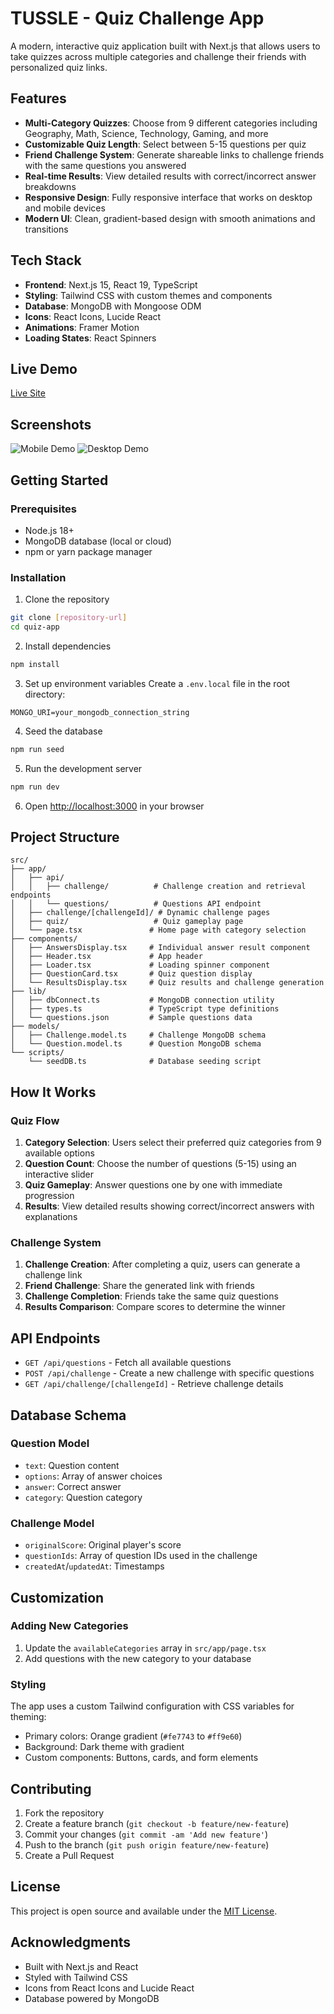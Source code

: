 # TUSSLE - Quiz Challenge App

A modern, interactive quiz application built with Next.js that allows users to take quizzes across multiple categories and challenge their friends with personalized quiz links.

## Features

- **Multi-Category Quizzes**: Choose from 9 different categories including Geography, Math, Science, Technology, Gaming, and more
- **Customizable Quiz Length**: Select between 5-15 questions per quiz
- **Friend Challenge System**: Generate shareable links to challenge friends with the same questions you answered
- **Real-time Results**: View detailed results with correct/incorrect answer breakdowns
- **Responsive Design**: Fully responsive interface that works on desktop and mobile devices
- **Modern UI**: Clean, gradient-based design with smooth animations and transitions

## Tech Stack

- **Frontend**: Next.js 15, React 19, TypeScript
- **Styling**: Tailwind CSS with custom themes and components
- **Database**: MongoDB with Mongoose ODM
- **Icons**: React Icons, Lucide React
- **Animations**: Framer Motion
- **Loading States**: React Spinners

## Live Demo

[Live Site](https://tussle-quiz.vercel.app/)

## Screenshots

![Mobile Demo](public/Mobile-demo.png)
![Desktop Demo](public/Desktop-demo.png)

## Getting Started

### Prerequisites

- Node.js 18+
- MongoDB database (local or cloud)
- npm or yarn package manager

### Installation

1. Clone the repository

```bash
git clone [repository-url]
cd quiz-app
```

2. Install dependencies

```bash
npm install
```

3. Set up environment variables
   Create a `.env.local` file in the root directory:

```env
MONGO_URI=your_mongodb_connection_string
```

4. Seed the database

```bash
npm run seed
```

5. Run the development server

```bash
npm run dev
```

6. Open [http://localhost:3000](http://localhost:3000) in your browser

## Project Structure

```
src/
├── app/
│   ├── api/
│   │   ├── challenge/          # Challenge creation and retrieval endpoints
│   │   └── questions/          # Questions API endpoint
│   ├── challenge/[challengeId]/ # Dynamic challenge pages
│   ├── quiz/                   # Quiz gameplay page
│   └── page.tsx               # Home page with category selection
├── components/
│   ├── AnswersDisplay.tsx     # Individual answer result component
│   ├── Header.tsx             # App header
│   ├── Loader.tsx             # Loading spinner component
│   ├── QuestionCard.tsx       # Quiz question display
│   └── ResultsDisplay.tsx     # Quiz results and challenge generation
├── lib/
│   ├── dbConnect.ts           # MongoDB connection utility
│   ├── types.ts               # TypeScript type definitions
│   └── questions.json         # Sample questions data
├── models/
│   ├── Challenge.model.ts     # Challenge MongoDB schema
│   └── Question.model.ts      # Question MongoDB schema
└── scripts/
    └── seedDB.ts              # Database seeding script
```

## How It Works

### Quiz Flow

1. **Category Selection**: Users select their preferred quiz categories from 9 available options
2. **Question Count**: Choose the number of questions (5-15) using an interactive slider
3. **Quiz Gameplay**: Answer questions one by one with immediate progression
4. **Results**: View detailed results showing correct/incorrect answers with explanations

### Challenge System

1. **Challenge Creation**: After completing a quiz, users can generate a challenge link
2. **Friend Challenge**: Share the generated link with friends
3. **Challenge Completion**: Friends take the same quiz questions
4. **Results Comparison**: Compare scores to determine the winner

## API Endpoints

- `GET /api/questions` - Fetch all available questions
- `POST /api/challenge` - Create a new challenge with specific questions
- `GET /api/challenge/[challengeId]` - Retrieve challenge details

## Database Schema

### Question Model

- `text`: Question content
- `options`: Array of answer choices
- `answer`: Correct answer
- `category`: Question category

### Challenge Model

- `originalScore`: Original player's score
- `questionIds`: Array of question IDs used in the challenge
- `createdAt`/`updatedAt`: Timestamps

## Customization

### Adding New Categories

1. Update the `availableCategories` array in `src/app/page.tsx`
2. Add questions with the new category to your database

### Styling

The app uses a custom Tailwind configuration with CSS variables for theming:

- Primary colors: Orange gradient (`#fe7743` to `#ff9e60`)
- Background: Dark theme with gradient
- Custom components: Buttons, cards, and form elements

## Contributing

1. Fork the repository
2. Create a feature branch (`git checkout -b feature/new-feature`)
3. Commit your changes (`git commit -am 'Add new feature'`)
4. Push to the branch (`git push origin feature/new-feature`)
5. Create a Pull Request

## License

This project is open source and available under the [MIT License](LICENSE).

## Acknowledgments

- Built with Next.js and React
- Styled with Tailwind CSS
- Icons from React Icons and Lucide React
- Database powered by MongoDB
